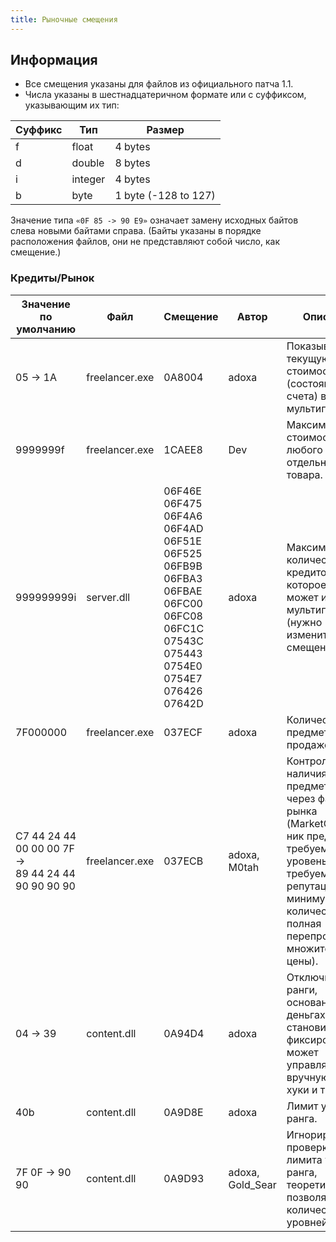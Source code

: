 ```yaml
---
title: Рыночные смещения
---
```


## Информация

- Все смещения указаны для файлов из официального патча 1.1.
- Числа указаны в шестнадцатеричном формате или с суффиксом, указывающим их тип:

| Суффикс | Тип     | Размер               |
| ------- | ------- | -------------------- |
| f       | float   | 4 bytes              |
| d       | double  | 8 bytes              |
| i       | integer | 4 bytes              |
| b       | byte    | 1 byte (-128 to 127) |

Значение типа `«0F 85 -> 90 E9»` означает замену исходных байтов слева новыми байтами справа. (Байты указаны в порядке расположения файлов, они не представляют собой число, как смещение.)

### Кредиты/Рынок

| Значение по умолчанию                                     | Файл           | Смещение                                                                                                                                                                                          | Автор            | Описание                                                                                                                                                                         |
| --------------------------------------------------------- | -------------- | ------------------------------------------------------------------------------------------------------------------------------------------------------------------------------------------------- | ---------------- | -------------------------------------------------------------------------------------------------------------------------------------------------------------------------------- |
| 05 → 1A                                                   | freelancer.exe | 0A8004                                                                                                                                                                                            | adoxa            | Показывать текущую стоимость (состояние счета) в мультиплеере.                                                                                                                   |
| 9999999f                                                  | freelancer.exe | 1CAEE8                                                                                                                                                                                            | Dev              | Максимальная стоимость любого отдельного товара.                                                                                                                                 |
| 999999999i                                                | server.dll     | 06F46E<br/>06F475<br/>06F4A6<br/>06F4AD<br/>06F51E<br/>06F525<br/>06FB9B<br/>06FBA3<br/>06FBAE<br/>06FC00<br/>06FC08<br/>06FC1C<br/>07543C<br/>075443<br/>0754E0<br/>0754E7<br/>076426<br/>07642D | adoxa            | Максимальное количество кредитов, которое игрок может иметь в мультиплеере (нужно изменить все смещения!).                                                                       |
| 7F000000                                                  | freelancer.exe | 037ECF                                                                                                                                                                                            | adoxa            | Количество предметов в продаже.                                                                                                                                                  |
| C7 44 24 44 00 00 00 7F<br/>→<br/>89 44 24 44 90 90 90 90 | freelancer.exe | 037ECB                                                                                                                                                                                            | adoxa, M0tah     | Контроль наличия предметов через файлы рынка (MarketGood = ник предмета, требуемый уровень, требуемая репутация, минимум, макс. количество, полная перепродажа, множитель цены). |
| 04 → 39                                                   | content.dll    | 0A94D4                                                                                                                                                                                            | adoxa            | Отключить ранги, основанные на деньгах (ранг становится фиксированным, может управляться вручную через хуки и т. п.).                                                            |
| 40b                                                       | content.dll    | 0A9D8E                                                                                                                                                                                            | adoxa            | Лимит уровня ранга.                                                                                                                                                              |
| 7F 0F → 90 90                                             | content.dll    | 0A9D93                                                                                                                                                                                            | adoxa, Gold_Sear | Игнорировать проверку лимита уровня ранга, теоретически позволяя любое количество уровней.                                                                                       |
